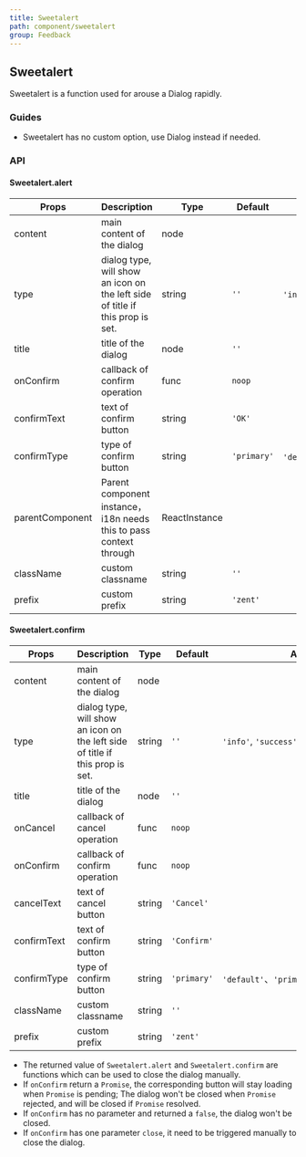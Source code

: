 ```yaml
---
title: Sweetalert
path: component/sweetalert
group: Feedback
---
```


## Sweetalert

Sweetalert is a function used for arouse a Dialog rapidly.

### Guides

-  Sweetalert has no custom option, use Dialog instead if needed.

### API

#### Sweetalert.alert

| Props | Description | Type | Default | Alternatives |
| --- | ---- | --- | --- | --- |
| content     | main content of the dialog                              | node   |        |                                               |
| type        | dialog type, will show an icon on the left side of title if this prop is set. | string |    `''`    | `'info'`, `'success'`, `'error'`, `'warning'` |
| title       | title of the dialog | node   | `''`     |                                               |
| onConfirm   | callback of confirm operation | func   | `noop`   |                                               |
| confirmText | text of confirm button | string | `'OK'`   |                                               |
| confirmType | type of confirm button | string | `'primary'` | `'default'`、`'primary'`、`'danger'`、`'success'` |
| parentComponent | Parent component instance，i18n needs this to pass context through | ReactInstance | | |
| className   | custom classname                       | string | `''`     |                                               |
| prefix      | custom prefix  | string | `'zent'`|     |

#### Sweetalert.confirm

| Props          | Description                                      | Type     | Default      | Alternatives                                           |
| ----------- | --------------------------------------- | ------ | -------- | --------------------------------------------- |
| content     | main content of the dialog                              | node   |       |                                               |
| type        | dialog type, will show an icon on the left side of title if this prop is set. | string |   `''`   | `'info'`, `'success'`, `'error'`, `'warning'` |
| title       | title of the dialog                               | node   | `''`     |                                               |
| onCancel    | callback of cancel operation                            | func   | `noop`   |                                               |
| onConfirm   | callback of confirm operation                            | func   | `noop`   |                                               |
| cancelText  | text of cancel button                              | string | `'Cancel'`   |                                               |
| confirmText | text of confirm button   | string | `'Confirm'`   |                                               |
| confirmType | type of confirm button  | string | `'primary'` | `'default'`、`'primary'`、`'danger'`、`'success'` |
| className   | custom classname | string | `''`     |                                               |
| prefix      | custom prefix                      | string | `'zent'` |                                               |

- The returned value of `Sweetalert.alert` and `Sweetalert.confirm` are functions which can be used to close the dialog manually.
- If `onConfirm` return a `Promise`, the corresponding button will stay loading when `Promise` is pending; The dialog won't be closed when `Promise` rejected, and will be closed if `Promise` resolved.
- If `onConfirm` has no parameter and returned a `false`, the dialog won't be closed.
- If `onConfirm` has one parameter `close`, it need to be triggered manually to close the dialog.
